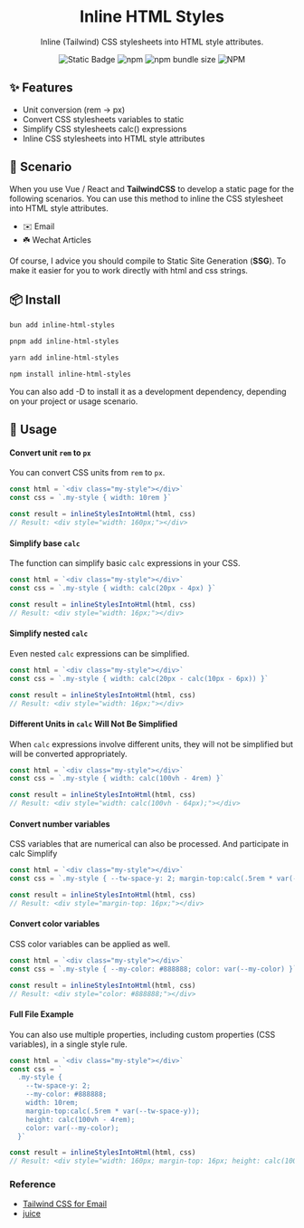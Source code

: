 <div align="center">

# Inline HTML Styles

Inline (Tailwind) CSS stylesheets into HTML style attributes.

![Static Badge](https://img.shields.io/badge/inline--html--styles-blue?logo=npm&link=https%3A%2F%2Fwww.npmjs.com%2Fpackage%2Finline-html-styles)
![npm](https://img.shields.io/npm/v/inline-html-styles)
![npm bundle size](https://img.shields.io/bundlephobia/min/inline-html-styles)
![NPM](https://img.shields.io/npm/l/inline-html-styles)

</div>

## ✨ Features

- Unit conversion (rem -> px)
- Convert CSS stylesheets variables to static
- Simplify CSS stylesheets calc() expressions
- Inline CSS stylesheets into HTML style attributes

## 🤹 Scenario

When you use Vue / React and **TailwindCSS** to develop a static page for the following scenarios. You can use this method to inline the CSS stylesheet into HTML style attributes.

- ✉️ Email
- ☘️ Wechat Articles

Of course, I advice you should compile to Static Site Generation (**SSG**). To make it easier for you to work directly with html and css strings.

## 📦 Install

```bash
bun add inline-html-styles
```

```bash
pnpm add inline-html-styles
```

```bash
yarn add inline-html-styles
```

```bash
npm install inline-html-styles
```

You can also add -D to install it as a development dependency, depending on your project or usage scenario.

## 🔨 Usage

#### Convert unit `rem` to `px`

You can convert CSS units from `rem` to `px`.

```javascript
const html = `<div class="my-style"></div>`
const css = `.my-style { width: 10rem }`

const result = inlineStylesIntoHtml(html, css)
// Result: <div style="width: 160px;"></div>
```

#### Simplify base `calc`

The function can simplify basic `calc` expressions in your CSS.

```javascript
const html = `<div class="my-style"></div>`
const css = `.my-style { width: calc(20px - 4px) }`

const result = inlineStylesIntoHtml(html, css)
// Result: <div style="width: 16px;"></div>
```

#### Simplify nested `calc`

Even nested `calc` expressions can be simplified.

```javascript
const html = `<div class="my-style"></div>`
const css = `.my-style { width: calc(20px - calc(10px - 6px)) }`

const result = inlineStylesIntoHtml(html, css)
// Result: <div style="width: 16px;"></div>
```

#### Different Units in `calc` Will Not Be Simplified

When `calc` expressions involve different units, they will not be simplified but will be converted appropriately.

```javascript
const html = `<div class="my-style"></div>`
const css = `.my-style { width: calc(100vh - 4rem) }`

const result = inlineStylesIntoHtml(html, css)
// Result: <div style="width: calc(100vh - 64px);"></div>
```

#### Convert number variables

CSS variables that are numerical can also be processed. And participate in calc Simplify

```javascript
const html = `<div class="my-style"></div>`
const css = `.my-style { --tw-space-y: 2; margin-top:calc(.5rem * var(--tw-space-y)) }`

const result = inlineStylesIntoHtml(html, css)
// Result: <div style="margin-top: 16px;"></div>
```

#### Convert color variables

CSS color variables can be applied as well.

```javascript
const html = `<div class="my-style"></div>`
const css = `.my-style { --my-color: #888888; color: var(--my-color) }`

const result = inlineStylesIntoHtml(html, css)
// Result: <div style="color: #888888;"></div>
```

#### Full File Example

You can also use multiple properties, including custom properties (CSS variables), in a single style rule.

```javascript
const html = `<div class="my-style"></div>`
const css = `
  .my-style {
    --tw-space-y: 2;
    --my-color: #888888;
    width: 10rem;
    margin-top:calc(.5rem * var(--tw-space-y));
    height: calc(100vh - 4rem);
    color: var(--my-color);
  }`

const result = inlineStylesIntoHtml(html, css)
// Result: <div style="width: 160px; margin-top: 16px; height: calc(100vh - 64px); color: #888888;"></div>
```

### Reference

- [Tailwind CSS for Email](https://github.com/jakobo/codedrift/discussions/104)
- [juice](https://github.com/Automattic/juice)

